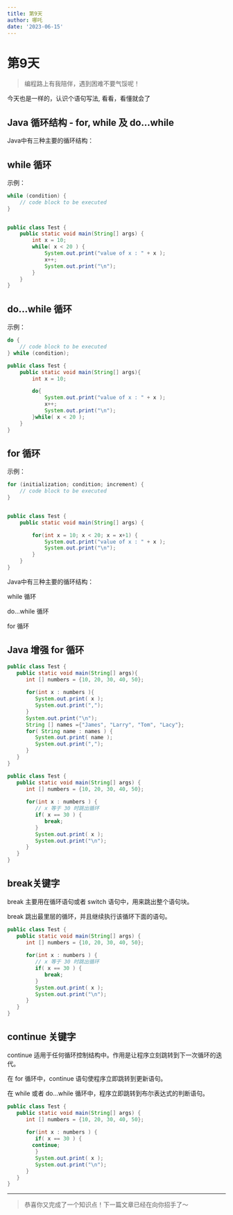 ```yaml
---
title: 第9天
author: 哪吒
date: '2023-06-15'
---
```


# 第9天

> 编程路上有我陪伴，遇到困难不要气馁呢！

今天也是一样的，认识个语句写法, 看看，看懂就会了

## Java 循环结构 - for, while 及 do...while

Java中有三种主要的循环结构：

## while 循环

示例：
```java
while (condition) {
    // code block to be executed
}


public class Test {
    public static void main(String[] args) {
        int x = 10;
        while( x < 20 ) {
            System.out.print("value of x : " + x );
            x++;
            System.out.print("\n");
        }
    }
}
```

## do...while 循环

示例：
```java
do {
    // code block to be executed
} while (condition);

public class Test {
    public static void main(String[] args){
        int x = 10;

        do{
            System.out.print("value of x : " + x );
            x++;
            System.out.print("\n");
        }while( x < 20 );
    }
}
```

## for 循环

示例：
```java
for (initialization; condition; increment) {
    // code block to be executed
}


public class Test {
    public static void main(String[] args) {

        for(int x = 10; x < 20; x = x+1) {
            System.out.print("value of x : " + x );
            System.out.print("\n");
        }
    }
}
```

Java中有三种主要的循环结构：

while 循环

do…while 循环

for 循环

## Java 增强 for 循环

```java
public class Test {
   public static void main(String[] args){
      int [] numbers = {10, 20, 30, 40, 50};
 
      for(int x : numbers ){
         System.out.print( x );
         System.out.print(",");
      }
      System.out.print("\n");
      String [] names ={"James", "Larry", "Tom", "Lacy"};
      for( String name : names ) {
         System.out.print( name );
         System.out.print(",");
      }
   }
}
```

```java
public class Test {
   public static void main(String[] args) {
      int [] numbers = {10, 20, 30, 40, 50};
 
      for(int x : numbers ) {
         // x 等于 30 时跳出循环
         if( x == 30 ) {
            break;
         }
         System.out.print( x );
         System.out.print("\n");
      }
   }
}
```

## break关键字

break 主要用在循环语句或者 switch 语句中，用来跳出整个语句块。

break 跳出最里层的循环，并且继续执行该循环下面的语句。

```java
public class Test {
   public static void main(String[] args) {
      int [] numbers = {10, 20, 30, 40, 50};
 
      for(int x : numbers ) {
         // x 等于 30 时跳出循环
         if( x == 30 ) {
            break;
         }
         System.out.print( x );
         System.out.print("\n");
      }
   }
}
```

## continue 关键字

continue 适用于任何循环控制结构中。作用是让程序立刻跳转到下一次循环的迭代。

在 for 循环中，continue 语句使程序立即跳转到更新语句。

在 while 或者 do…while 循环中，程序立即跳转到布尔表达式的判断语句。

```java
public class Test {
   public static void main(String[] args) {
      int [] numbers = {10, 20, 30, 40, 50};
 
      for(int x : numbers ) {
         if( x == 30 ) {
        continue;
         }
         System.out.print( x );
         System.out.print("\n");
      }
   }
}
```


---

> 恭喜你又完成了一个知识点！下一篇文章已经在向你招手了～